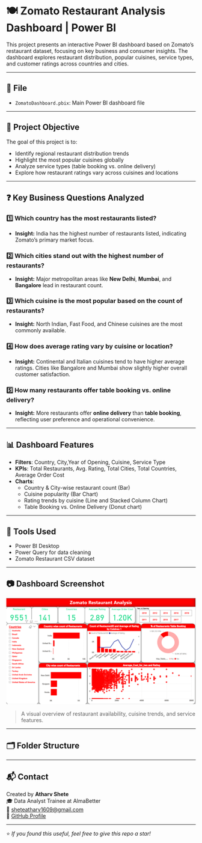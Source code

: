 # 🍽️ Zomato Restaurant Analysis Dashboard | Power BI

This project presents an interactive Power BI dashboard based on Zomato’s restaurant dataset, focusing on key business and consumer insights. The dashboard explores restaurant distribution, popular cuisines, service types, and customer ratings across countries and cities.

---

## 📁 File
- `ZomatoDashboard.pbix`: Main Power BI dashboard file

---

## 🎯 Project Objective

The goal of this project is to:
- Identify regional restaurant distribution trends
- Highlight the most popular cuisines globally
- Analyze service types (table booking vs. online delivery)
- Explore how restaurant ratings vary across cuisines and locations

---

## ❓ Key Business Questions Analyzed

### 1️⃣ Which country has the most restaurants listed?
- **Insight:** India has the highest number of restaurants listed, indicating Zomato’s primary market focus.

### 2️⃣ Which cities stand out with the highest number of restaurants?
- **Insight:** Major metropolitan areas like **New Delhi**, **Mumbai**, and **Bangalore** lead in restaurant count.

### 3️⃣ Which cuisine is the most popular based on the count of restaurants?
- **Insight:** North Indian, Fast Food, and Chinese cuisines are the most commonly available.

### 4️⃣ How does average rating vary by cuisine or location?
- **Insight:** Continental and Italian cuisines tend to have higher average ratings. Cities like Bangalore and Mumbai show slightly higher overall customer satisfaction.

### 5️⃣ How many restaurants offer table booking vs. online delivery?
- **Insight:** More restaurants offer **online delivery** than **table booking**, reflecting user preference and operational convenience.

---

## 📊 Dashboard Features

- **Filters**: Country, City,Year of Opening, Cuisine, Service Type
- **KPIs**: Total Restaurants, Avg. Rating, Total Cities, Total Countries, Average Order Cost 
- **Charts**:
  - Country & City-wise restaurant count (Bar)
  - Cuisine popularity (Bar Chart)
  - Rating trends by cuisine (Line and Stacked Column Chart)
  - Table Booking vs. Online Delivery (Donut chart)

---

## 🧩 Tools Used

- Power BI Desktop
- Power Query for data cleaning
- Zomato Restaurant CSV dataset

---

## 📷 Dashboard Screenshot

![Zomato Dashboard](images/zomato-dashboard-screenshot.png)

> A visual overview of restaurant availability, cuisine trends, and service features.

---

## 🗂️ Folder Structure




---

## 📬 Contact

Created by **Atharv Shete**  
🎓 Data Analyst Trainee at AlmaBetter  
📧 sheteatharv1609@gmail.com  
🔗 [GitHub Profile](https://github.com/AtharvShete2610)

---

⭐ *If you found this useful, feel free to give this repo a star!*
